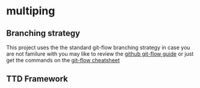 # multiping

## Branching strategy

This project uses the the standard git-flow branching strategy
in case you are not familure with you may like to review the [github git-flow guide](https://guides.github.com/introduction/flow/)
or just get the commands on the [git-flow cheatsheet](https://danielkummer.github.io/git-flow-cheatsheet/)

## TTD Framework

